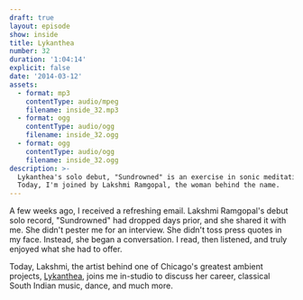 ```yaml
---
draft: true
layout: episode
show: inside
title: Lykanthea
number: 32
duration: '1:04:14'
explicit: false
date: '2014-03-12'
assets:
  - format: mp3
    contentType: audio/mpeg
    filename: inside_32.mp3
  - format: ogg
    contentType: audio/ogg
    filename: inside_32.ogg
  - format: ogg
    contentType: audio/ogg
    filename: inside_32.ogg
description: >-
  Lykanthea's solo debut, "Sundrowned" is an exercise in sonic meditation.
  Today, I'm joined by Lakshmi Ramgopal, the woman behind the name.
---
```

A few weeks ago, I received a refreshing email. Lakshmi Ramgopal's debut solo record, "Sundrowned" had dropped days prior, and she shared it with me. She didn't pester me for an interview. She didn't toss press quotes in my face. Instead, she began a conversation. I read, then listened, and truly enjoyed what she had to offer.

Today, Lakshmi, the artist behind one of Chicago's greatest ambient projects, [Lykanthea](http://www.lykanthea.com), joins me in-studio to discuss her career, classical South Indian music, dance, and much more.